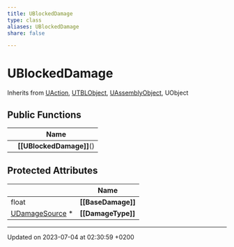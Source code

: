 ```yaml
---
title: UBlockedDamage
type: class
aliases: UBlockedDamage
share: false

---
```


# UBlockedDamage





Inherits from [UAction](/docs/SDK/Source/Classes/classUAction.md), [UTBLObject](/docs/SDK/Source/Classes/classUTBLObject.md), [UAssemblyObject](/docs/SDK/Source/Classes/classUAssemblyObject.md), UObject

## Public Functions

|                | Name           |
| -------------- | -------------- |
| | **[[UBlockedDamage]]**() |

## Protected Attributes

|                | Name           |
| -------------- | -------------- |
| float | **[[BaseDamage]]**  |
| [UDamageSource](/docs/SDK/Source/Classes/classUDamageSource.md) * | **[[DamageType]]**  |

-------------------------------

Updated on 2023-07-04 at 02:30:59 +0200